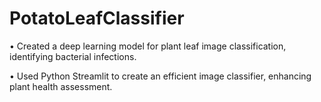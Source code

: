 # PotatoLeafClassifier

• Created a deep learning model for plant leaf image classification, identifying bacterial infections.

• Used Python Streamlit to create an efficient image classifier, enhancing plant health assessment.
